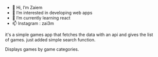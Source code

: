 - 👋 Hi, I’m Zaiem
- 👀 I’m interested in developing web apps
- 🌱 I’m currently learning react
- 📫 Instagram : zai3m

it's a simple games app that fetches the data with an api and gives the list of games.
just added simple search function.

Displays games by game categories.

<!---
zaiem2001/zaiem2001 is a ✨ special ✨ repository because its `README.md` (this file) appears on your GitHub profile.
You can click the Preview link to take a look at your changes.
--->
